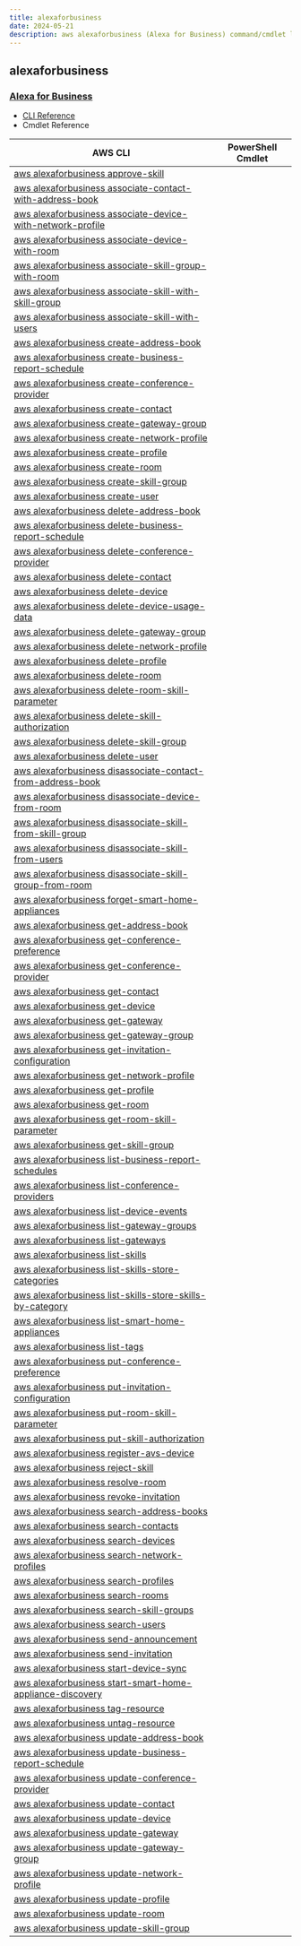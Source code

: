 ```yaml
---
title: alexaforbusiness
date: 2024-05-21
description: aws alexaforbusiness (Alexa for Business) command/cmdlet list.
---
```


## alexaforbusiness

### [Alexa for Business](https://aws.amazon.com/alexaforbusiness/)

* [CLI Reference](https://awscli.amazonaws.com/v2/documentation/api/latest/reference/alexaforbusiness/index.html)
* Cmdlet Reference

|AWS CLI|PowerShell Cmdlet|
|----|----|
|[aws alexaforbusiness approve-skill](https://awscli.amazonaws.com/v2/documentation/api/latest/reference/alexaforbusiness/approve-skill.html)||
|[aws alexaforbusiness associate-contact-with-address-book](https://awscli.amazonaws.com/v2/documentation/api/latest/reference/alexaforbusiness/associate-contact-with-address-book.html)||
|[aws alexaforbusiness associate-device-with-network-profile](https://awscli.amazonaws.com/v2/documentation/api/latest/reference/alexaforbusiness/associate-device-with-network-profile.html)||
|[aws alexaforbusiness associate-device-with-room](https://awscli.amazonaws.com/v2/documentation/api/latest/reference/alexaforbusiness/associate-device-with-room.html)||
|[aws alexaforbusiness associate-skill-group-with-room](https://awscli.amazonaws.com/v2/documentation/api/latest/reference/alexaforbusiness/associate-skill-group-with-room.html)||
|[aws alexaforbusiness associate-skill-with-skill-group](https://awscli.amazonaws.com/v2/documentation/api/latest/reference/alexaforbusiness/associate-skill-with-skill-group.html)||
|[aws alexaforbusiness associate-skill-with-users](https://awscli.amazonaws.com/v2/documentation/api/latest/reference/alexaforbusiness/associate-skill-with-users.html)||
|[aws alexaforbusiness create-address-book](https://awscli.amazonaws.com/v2/documentation/api/latest/reference/alexaforbusiness/create-address-book.html)||
|[aws alexaforbusiness create-business-report-schedule](https://awscli.amazonaws.com/v2/documentation/api/latest/reference/alexaforbusiness/create-business-report-schedule.html)||
|[aws alexaforbusiness create-conference-provider](https://awscli.amazonaws.com/v2/documentation/api/latest/reference/alexaforbusiness/create-conference-provider.html)||
|[aws alexaforbusiness create-contact](https://awscli.amazonaws.com/v2/documentation/api/latest/reference/alexaforbusiness/create-contact.html)||
|[aws alexaforbusiness create-gateway-group](https://awscli.amazonaws.com/v2/documentation/api/latest/reference/alexaforbusiness/create-gateway-group.html)||
|[aws alexaforbusiness create-network-profile](https://awscli.amazonaws.com/v2/documentation/api/latest/reference/alexaforbusiness/create-network-profile.html)||
|[aws alexaforbusiness create-profile](https://awscli.amazonaws.com/v2/documentation/api/latest/reference/alexaforbusiness/create-profile.html)||
|[aws alexaforbusiness create-room](https://awscli.amazonaws.com/v2/documentation/api/latest/reference/alexaforbusiness/create-room.html)||
|[aws alexaforbusiness create-skill-group](https://awscli.amazonaws.com/v2/documentation/api/latest/reference/alexaforbusiness/create-skill-group.html)||
|[aws alexaforbusiness create-user](https://awscli.amazonaws.com/v2/documentation/api/latest/reference/alexaforbusiness/create-user.html)||
|[aws alexaforbusiness delete-address-book](https://awscli.amazonaws.com/v2/documentation/api/latest/reference/alexaforbusiness/delete-address-book.html)||
|[aws alexaforbusiness delete-business-report-schedule](https://awscli.amazonaws.com/v2/documentation/api/latest/reference/alexaforbusiness/delete-business-report-schedule.html)||
|[aws alexaforbusiness delete-conference-provider](https://awscli.amazonaws.com/v2/documentation/api/latest/reference/alexaforbusiness/delete-conference-provider.html)||
|[aws alexaforbusiness delete-contact](https://awscli.amazonaws.com/v2/documentation/api/latest/reference/alexaforbusiness/delete-contact.html)||
|[aws alexaforbusiness delete-device](https://awscli.amazonaws.com/v2/documentation/api/latest/reference/alexaforbusiness/delete-device.html)||
|[aws alexaforbusiness delete-device-usage-data](https://awscli.amazonaws.com/v2/documentation/api/latest/reference/alexaforbusiness/delete-device-usage-data.html)||
|[aws alexaforbusiness delete-gateway-group](https://awscli.amazonaws.com/v2/documentation/api/latest/reference/alexaforbusiness/delete-gateway-group.html)||
|[aws alexaforbusiness delete-network-profile](https://awscli.amazonaws.com/v2/documentation/api/latest/reference/alexaforbusiness/delete-network-profile.html)||
|[aws alexaforbusiness delete-profile](https://awscli.amazonaws.com/v2/documentation/api/latest/reference/alexaforbusiness/delete-profile.html)||
|[aws alexaforbusiness delete-room](https://awscli.amazonaws.com/v2/documentation/api/latest/reference/alexaforbusiness/delete-room.html)||
|[aws alexaforbusiness delete-room-skill-parameter](https://awscli.amazonaws.com/v2/documentation/api/latest/reference/alexaforbusiness/delete-room-skill-parameter.html)||
|[aws alexaforbusiness delete-skill-authorization](https://awscli.amazonaws.com/v2/documentation/api/latest/reference/alexaforbusiness/delete-skill-authorization.html)||
|[aws alexaforbusiness delete-skill-group](https://awscli.amazonaws.com/v2/documentation/api/latest/reference/alexaforbusiness/delete-skill-group.html)||
|[aws alexaforbusiness delete-user](https://awscli.amazonaws.com/v2/documentation/api/latest/reference/alexaforbusiness/delete-user.html)||
|[aws alexaforbusiness disassociate-contact-from-address-book](https://awscli.amazonaws.com/v2/documentation/api/latest/reference/alexaforbusiness/disassociate-contact-from-address-book.html)||
|[aws alexaforbusiness disassociate-device-from-room](https://awscli.amazonaws.com/v2/documentation/api/latest/reference/alexaforbusiness/disassociate-device-from-room.html)||
|[aws alexaforbusiness disassociate-skill-from-skill-group](https://awscli.amazonaws.com/v2/documentation/api/latest/reference/alexaforbusiness/disassociate-skill-from-skill-group.html)||
|[aws alexaforbusiness disassociate-skill-from-users](https://awscli.amazonaws.com/v2/documentation/api/latest/reference/alexaforbusiness/disassociate-skill-from-users.html)||
|[aws alexaforbusiness disassociate-skill-group-from-room](https://awscli.amazonaws.com/v2/documentation/api/latest/reference/alexaforbusiness/disassociate-skill-group-from-room.html)||
|[aws alexaforbusiness forget-smart-home-appliances](https://awscli.amazonaws.com/v2/documentation/api/latest/reference/alexaforbusiness/forget-smart-home-appliances.html)||
|[aws alexaforbusiness get-address-book](https://awscli.amazonaws.com/v2/documentation/api/latest/reference/alexaforbusiness/get-address-book.html)||
|[aws alexaforbusiness get-conference-preference](https://awscli.amazonaws.com/v2/documentation/api/latest/reference/alexaforbusiness/get-conference-preference.html)||
|[aws alexaforbusiness get-conference-provider](https://awscli.amazonaws.com/v2/documentation/api/latest/reference/alexaforbusiness/get-conference-provider.html)||
|[aws alexaforbusiness get-contact](https://awscli.amazonaws.com/v2/documentation/api/latest/reference/alexaforbusiness/get-contact.html)||
|[aws alexaforbusiness get-device](https://awscli.amazonaws.com/v2/documentation/api/latest/reference/alexaforbusiness/get-device.html)||
|[aws alexaforbusiness get-gateway](https://awscli.amazonaws.com/v2/documentation/api/latest/reference/alexaforbusiness/get-gateway.html)||
|[aws alexaforbusiness get-gateway-group](https://awscli.amazonaws.com/v2/documentation/api/latest/reference/alexaforbusiness/get-gateway-group.html)||
|[aws alexaforbusiness get-invitation-configuration](https://awscli.amazonaws.com/v2/documentation/api/latest/reference/alexaforbusiness/get-invitation-configuration.html)||
|[aws alexaforbusiness get-network-profile](https://awscli.amazonaws.com/v2/documentation/api/latest/reference/alexaforbusiness/get-network-profile.html)||
|[aws alexaforbusiness get-profile](https://awscli.amazonaws.com/v2/documentation/api/latest/reference/alexaforbusiness/get-profile.html)||
|[aws alexaforbusiness get-room](https://awscli.amazonaws.com/v2/documentation/api/latest/reference/alexaforbusiness/get-room.html)||
|[aws alexaforbusiness get-room-skill-parameter](https://awscli.amazonaws.com/v2/documentation/api/latest/reference/alexaforbusiness/get-room-skill-parameter.html)||
|[aws alexaforbusiness get-skill-group](https://awscli.amazonaws.com/v2/documentation/api/latest/reference/alexaforbusiness/get-skill-group.html)||
|[aws alexaforbusiness list-business-report-schedules](https://awscli.amazonaws.com/v2/documentation/api/latest/reference/alexaforbusiness/list-business-report-schedules.html)||
|[aws alexaforbusiness list-conference-providers](https://awscli.amazonaws.com/v2/documentation/api/latest/reference/alexaforbusiness/list-conference-providers.html)||
|[aws alexaforbusiness list-device-events](https://awscli.amazonaws.com/v2/documentation/api/latest/reference/alexaforbusiness/list-device-events.html)||
|[aws alexaforbusiness list-gateway-groups](https://awscli.amazonaws.com/v2/documentation/api/latest/reference/alexaforbusiness/list-gateway-groups.html)||
|[aws alexaforbusiness list-gateways](https://awscli.amazonaws.com/v2/documentation/api/latest/reference/alexaforbusiness/list-gateways.html)||
|[aws alexaforbusiness list-skills](https://awscli.amazonaws.com/v2/documentation/api/latest/reference/alexaforbusiness/list-skills.html)||
|[aws alexaforbusiness list-skills-store-categories](https://awscli.amazonaws.com/v2/documentation/api/latest/reference/alexaforbusiness/list-skills-store-categories.html)||
|[aws alexaforbusiness list-skills-store-skills-by-category](https://awscli.amazonaws.com/v2/documentation/api/latest/reference/alexaforbusiness/list-skills-store-skills-by-category.html)||
|[aws alexaforbusiness list-smart-home-appliances](https://awscli.amazonaws.com/v2/documentation/api/latest/reference/alexaforbusiness/list-smart-home-appliances.html)||
|[aws alexaforbusiness list-tags](https://awscli.amazonaws.com/v2/documentation/api/latest/reference/alexaforbusiness/list-tags.html)||
|[aws alexaforbusiness put-conference-preference](https://awscli.amazonaws.com/v2/documentation/api/latest/reference/alexaforbusiness/put-conference-preference.html)||
|[aws alexaforbusiness put-invitation-configuration](https://awscli.amazonaws.com/v2/documentation/api/latest/reference/alexaforbusiness/put-invitation-configuration.html)||
|[aws alexaforbusiness put-room-skill-parameter](https://awscli.amazonaws.com/v2/documentation/api/latest/reference/alexaforbusiness/put-room-skill-parameter.html)||
|[aws alexaforbusiness put-skill-authorization](https://awscli.amazonaws.com/v2/documentation/api/latest/reference/alexaforbusiness/put-skill-authorization.html)||
|[aws alexaforbusiness register-avs-device](https://awscli.amazonaws.com/v2/documentation/api/latest/reference/alexaforbusiness/register-avs-device.html)||
|[aws alexaforbusiness reject-skill](https://awscli.amazonaws.com/v2/documentation/api/latest/reference/alexaforbusiness/reject-skill.html)||
|[aws alexaforbusiness resolve-room](https://awscli.amazonaws.com/v2/documentation/api/latest/reference/alexaforbusiness/resolve-room.html)||
|[aws alexaforbusiness revoke-invitation](https://awscli.amazonaws.com/v2/documentation/api/latest/reference/alexaforbusiness/revoke-invitation.html)||
|[aws alexaforbusiness search-address-books](https://awscli.amazonaws.com/v2/documentation/api/latest/reference/alexaforbusiness/search-address-books.html)||
|[aws alexaforbusiness search-contacts](https://awscli.amazonaws.com/v2/documentation/api/latest/reference/alexaforbusiness/search-contacts.html)||
|[aws alexaforbusiness search-devices](https://awscli.amazonaws.com/v2/documentation/api/latest/reference/alexaforbusiness/search-devices.html)||
|[aws alexaforbusiness search-network-profiles](https://awscli.amazonaws.com/v2/documentation/api/latest/reference/alexaforbusiness/search-network-profiles.html)||
|[aws alexaforbusiness search-profiles](https://awscli.amazonaws.com/v2/documentation/api/latest/reference/alexaforbusiness/search-profiles.html)||
|[aws alexaforbusiness search-rooms](https://awscli.amazonaws.com/v2/documentation/api/latest/reference/alexaforbusiness/search-rooms.html)||
|[aws alexaforbusiness search-skill-groups](https://awscli.amazonaws.com/v2/documentation/api/latest/reference/alexaforbusiness/search-skill-groups.html)||
|[aws alexaforbusiness search-users](https://awscli.amazonaws.com/v2/documentation/api/latest/reference/alexaforbusiness/search-users.html)||
|[aws alexaforbusiness send-announcement](https://awscli.amazonaws.com/v2/documentation/api/latest/reference/alexaforbusiness/send-announcement.html)||
|[aws alexaforbusiness send-invitation](https://awscli.amazonaws.com/v2/documentation/api/latest/reference/alexaforbusiness/send-invitation.html)||
|[aws alexaforbusiness start-device-sync](https://awscli.amazonaws.com/v2/documentation/api/latest/reference/alexaforbusiness/start-device-sync.html)||
|[aws alexaforbusiness start-smart-home-appliance-discovery](https://awscli.amazonaws.com/v2/documentation/api/latest/reference/alexaforbusiness/start-smart-home-appliance-discovery.html)||
|[aws alexaforbusiness tag-resource](https://awscli.amazonaws.com/v2/documentation/api/latest/reference/alexaforbusiness/tag-resource.html)||
|[aws alexaforbusiness untag-resource](https://awscli.amazonaws.com/v2/documentation/api/latest/reference/alexaforbusiness/untag-resource.html)||
|[aws alexaforbusiness update-address-book](https://awscli.amazonaws.com/v2/documentation/api/latest/reference/alexaforbusiness/update-address-book.html)||
|[aws alexaforbusiness update-business-report-schedule](https://awscli.amazonaws.com/v2/documentation/api/latest/reference/alexaforbusiness/update-business-report-schedule.html)||
|[aws alexaforbusiness update-conference-provider](https://awscli.amazonaws.com/v2/documentation/api/latest/reference/alexaforbusiness/update-conference-provider.html)||
|[aws alexaforbusiness update-contact](https://awscli.amazonaws.com/v2/documentation/api/latest/reference/alexaforbusiness/update-contact.html)||
|[aws alexaforbusiness update-device](https://awscli.amazonaws.com/v2/documentation/api/latest/reference/alexaforbusiness/update-device.html)||
|[aws alexaforbusiness update-gateway](https://awscli.amazonaws.com/v2/documentation/api/latest/reference/alexaforbusiness/update-gateway.html)||
|[aws alexaforbusiness update-gateway-group](https://awscli.amazonaws.com/v2/documentation/api/latest/reference/alexaforbusiness/update-gateway-group.html)||
|[aws alexaforbusiness update-network-profile](https://awscli.amazonaws.com/v2/documentation/api/latest/reference/alexaforbusiness/update-network-profile.html)||
|[aws alexaforbusiness update-profile](https://awscli.amazonaws.com/v2/documentation/api/latest/reference/alexaforbusiness/update-profile.html)||
|[aws alexaforbusiness update-room](https://awscli.amazonaws.com/v2/documentation/api/latest/reference/alexaforbusiness/update-room.html)||
|[aws alexaforbusiness update-skill-group](https://awscli.amazonaws.com/v2/documentation/api/latest/reference/alexaforbusiness/update-skill-group.html)||

